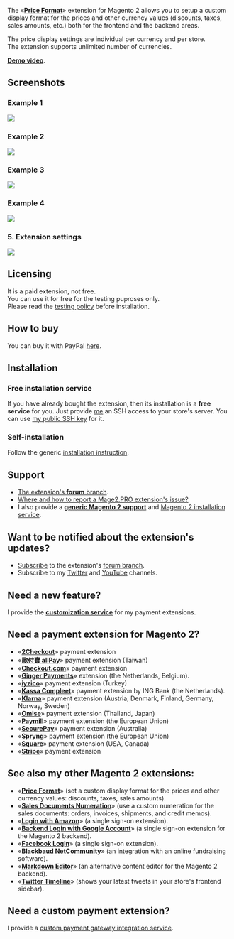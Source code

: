 The «[**Price Format**](https://mage2.pro/c/extensions/price-format)» extension for Magento 2  allows you to setup a custom display format for the prices and other currency values (discounts, taxes, sales amounts, etc.) both for the frontend and the backend areas.  

The price display settings are individual per currency and per store.  
The extension supports unlimited number of currencies.

[**Demo video**](https://www.youtube.com/watch?v=0Edmk8uKn0Q).

## Screenshots
### Example 1 
![](https://mage2.pro/uploads/default/original/1X/a9bfd57e4e768b57bce80d1c2fbf865a01a57a54.png)

### Example 2
![](https://mage2.pro/uploads/default/original/1X/a4e92883b81a39ab44f5973f0f3850afad59237e.png)

### Example 3
![](https://mage2.pro/uploads/default/original/1X/95a07446619cabca915135dde374b2f13403a2f3.png)

### Example 4
![](https://mage2.pro/uploads/default/original/1X/6d31c158c2d9b2b9811f8734e43ed348178b08e5.png)

### 5. Extension settings
![](https://mage2.pro/uploads/default/original/1X/67fb379924165b2c8086d54de415596b4f5c0eb5.png)

## Licensing
It is a paid extension, not free.  
You can use it for free for the testing puproses only.  
Please read the [testing policy](https://mage2.pro/t/topic/2590) before installation.

## How to buy
You can buy it with PayPal [here](https://mage2.pro/t/355).  

## Installation
### Free installation service
If you have already bought the extension, then its installation is a **free service** for you. Just provide [me](https://mage2.pro/users/dmitry_fedyuk) an SSH access to your store's server. You can use [my public SSH key](https://mage2.pro/t/2092) for it.

### Self-installation 
Follow the generic [installation instruction](https://mage2.pro/t/263). 

## Support
- [The extension's **forum** branch](https://mage2.pro/c/extensions/price-format).
- [Where and how to report a Mage2.PRO extension's issue?](https://mage2.pro/t/2034)
- I also provide a **[generic Magento 2 support](https://mage2.pro/t/topic/755)** and [Magento 2 installation service](https://mage2.pro/t/748).

## Want to be notified about the extension's updates?
- [Subscribe](https://mage2.pro/t/2540) to the extension's [forum branch](https://mage2.pro/c/extensions/price-format).
- Subscribe to my [Twitter](https://twitter.com/mage2_pro) and [YouTube](https://www.youtube.com/channel/UCvlDAZuj01_b92pzRi69LeQ) channels.

## Need a new feature?
I provide the [**customization service**](https://mage2.pro/t/2020) for my payment extensions.

## Need a payment extension for Magento 2?

- «[**2Checkout**](https://mage2.pro/c/extensions/2checkout)» payment extension
- «[**歐付寶 allPay**](https://mage2.pro/c/extensions/allpay)» payment extension (Taiwan)
- «[**Checkout.com**](https://mage2.pro/c/extensions/checkout-com)» payment extension
- «[**Ginger Payments**](https://mage2.pro/c/extensions/ginger-payments)» extension (the Netherlands, Belgium).
- «[**iyzico**](https://mage2.pro/c/extensions/iyzico)» payment extension (Turkey)
- «[**Kassa Compleet**](https://mage2.pro/c/extensions/kassa-compleet)» payment extension by ING Bank (the Netherlands).
- «[**Klarna**](https://mage2.pro/c/extensions/klarna)» payment extension (Austria, Denmark, Finland, Germany, Norway, Sweden)
- «[**Omise**](https://mage2.pro/c/extensions/omise)» payment extension (Thailand, Japan)
- «[**Paymill**](https://mage2.pro/c/extensions/paymill)» payment extension (the European Union)
- «[**SecurePay**](https://mage2.pro/c/extensions/securepay)» payment extension (Australia)
- «[**Spryng**](https://mage2.pro/c/extensions/spryng)» payment extension (the European Union)
- «[**Square**](https://mage2.pro/c/extensions/square)» payment extension (USA, Canada)
- «[**Stripe**](https://mage2.pro/c/extensions/stripe)» payment extension

## See also my other Magento 2 extensions:

- «[**Price Format**](https://mage2.pro/c/extensions/price-format)» (set a custom display format for the prices and other currency values: discounts, taxes, sales amounts).
- «[**Sales Documents Numeration**](https://mage2.pro/c/extensions/sales-documents-numeration)» (use a custom numeration for the sales documents: orders, invoices, shipments, and credit memos).
- «[**Login with Amazon**](https://mage2.pro/c/extensions/amazon-login)» (a single sign-on extension). 
- «[**Backend Login with Google Account**](https://mage2.pro/c/extensions/google-backend-login)» (a single sign-on extension for the Magento 2 backend). 
- «[**Facebook Login**](https://mage2.pro/c/extensions/facebook-login)» (a single sign-on extension).
- «[**Blackbaud NetCommunity**](https://mage2.pro/c/extensions/blackbaud-netcommunity)» (an  integration with an online fundraising software).  
- «[**Markdown Editor**](https://mage2.pro/c/extensions/markdown)» (an alternative content editor for the Magento 2 backend).
- «[**Twitter Timeline**](https://mage2.pro/c/extensions/twitter-timeline)» (shows your latest tweets in your store's frontend sidebar).

## Need a custom payment extension?
I provide a [custom payment gateway integration service](https://mage2.pro/t/917).

